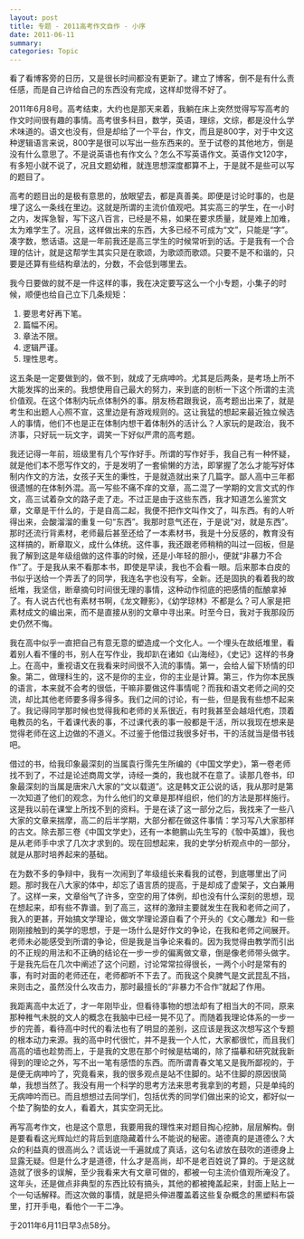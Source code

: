 ```yaml
---
layout: post
title: 专题 - 2011高考作文自作 - 小序
date: 2011-06-11
summary: 
categories: Topic
---
```


看了看博客旁的日历，又是很长时间都没有更新了。建立了博客，倒不是有什么责任感，而是自己许给自己的东西没有完成，这样却觉得不好了。

2011年6月8号。高考结束，大约也是那天来着，我躺在床上突然觉得写写高考的作文时间很有趣的事情。高考很多科目，数学，英语，理综，文综，都是没什么学术味道的。语文也没有，但是却给了一个平台，作文，而且是800字，对于中文这种逻辑语言来说，800字是很可以写出一些东西来的。至于试卷的其他地方，倒是没有什么意思了。不是说英语也有作文么？怎么不写英语作文。英语作文120字，有多短小就不说了，况且文题幼稚，就连思想深度都算不上，于是就不是些可以写的题目了。

高考的题目出的是极有意思的，放眼望去，都是真善美。即便是讨论时事的，也是埋了这么一条线在里边。这就是所谓的主流价值观吧。其实高三的学生，在一小时之内，发挥急智，写下这八百言，已经是不易，如果在要求质量，就是难上加难，太为难学生了。况且，这样做出来的东西，大多已经不可成为“文”，只能是“字”。凑字数，憋话语。这是一年前我还是高三学生的时候常听到的话。于是我有一个合理的估计，就是这帮学生其实只是在歌颂，为歌颂而歌颂。只要不是不和谐的，只要是还算有些结构章法的，分数，不会低到哪里去。

我今日要做的就不是一件这样的事，我在决定要写这么一个小专题，小集子的时候，顺便也给自己立下几条规矩：

1. 要思考好再下笔。
2. 篇幅不闲。
3. 章法不限。
4. 逻辑严谨。
5. 理性思考。

这五条是一定要做到的，做不到，就成了无病呻吟。尤其是后两条，是考场上所不大能发挥的出来的。我想使用自己最大的努力，来到底的剖析一下这个所谓的主流价值观。在这个体制内玩点体制外的事。朋友杨君跟我说，高考题出出来了，就是考生和出题人心照不宣，这里边是有游戏规则的。这让我猛的想起来最近独立候选人的事情，他们不也是正在体制内想干着体制外的活计么？人家玩的是政治，我不济事，只好玩一玩文字，调笑一下好似严肃的高考题。

我还记得一年前，班级里有几个写作好手。所谓的写作好手，我自己有一种怀疑，就是他们本不愿写作文的，于是发明了一套偷懒的方法，即掌握了怎么才能写好体制内作文的方法，女孩子天生的秉性，于是就造就出来了几篇字。鄙人高中三年都很遗憾的在体制外混。高一写些不痛不痒的文章，高二混了一学期的文言文式的作文，高三试着杂文的路子走了走。不过正是由于这些东西，我才知道怎么鉴赏文章，文章是干什么的，于是自高二起，我便不把作文叫作文了，叫东西。有的人听得出来，会酸溜溜的重复一句“东西”。我那时意气还在，于是说“对，就是东西”。那时还流行背素材，老师最后甚至还给了一本素材书，我是十分反感的，教育没有这样搞的，断章取义，成什么体统。这件事，我还跟老师稍稍的叫过一回板，但是我了解到这是年级组做的这件事的时候，还是小年轻的胆小，便就“非暴力不合作”了。于是我从来不看那本书，即使是早读，我也不会看一眼。后来那本白皮的书似乎送给一个弄丢了的同学，我连名字也没有写，全新。还是固执的看着我的故纸堆，我坚信，断章摘句时间很无理的事情，这种动作彻底的把感情的酝酿拿掉了。有人说古代也有素材书啊，《龙文鞭影》，《幼学琼林》不都是么？可人家是把素材成文的编出来，而不是直接从别的文章中寻出来。时至今日，我对于我那段历史仍然不悔。

我在高中似乎一直把自己有意无意的塑造成一个文化人。一个埋头在故纸堆里，看着别人看不懂的书，别人在写作业，我却趴在诸如《山海经》，《史记》这样的书身上。在高中，重视语文在我看来时间很不入流的事情。第一，会给人留下矫情的印象。第二，做理科生的，这不是你的主业，你的主业是计算。第三，作为你本民族的语言，本来就不会考的很低，干嘛非要做这件事情呢？而我和语文老师之间的交流，却比其他老师要多得多得多。我们之间的讨论，有一些，但是我有些想不起来了。我记得同学那时候也觉得我和老师的关系很近，有时我甚至会越俎代庖，顶着电教员的名，干着课代表的事，不过课代表的事一般都是干活，所以我现在想来是觉得老师在这上边做的不道义。不过鉴于他借过我很多好书，干的活就当是借书钱吧。

借过的书，给我印象最深刻的当属袁行霈先生所编的《中国文学史》，第一卷老师找不到了，不过是论述商周文学，诗经一类的，我也就不在意了。读那几卷书，印象最深刻的当属是唐宋八大家的“文以载道”。这是韩文正公说的话，我从那时是第一次知道了他们的观念，为什么他们的文章是那样组织，他们的方法是那样施行。这是我以前在课堂上所找不到的资料。于是在读了这一部分之后，我找来了一些八大家的文章来揣摩，高二的后半学期，大部分都在做这件事情：学习写八大家那样的古文。除去那三卷《中国文学史》，还有一本鲍鹏山先生写的《彀中英雄》，我也是从老师手中求了几次才求到的。现在回想起来，我的史学分析观点中的一部分，就是从那时培养起来的基础。

在为数不多的争辩中，我有一次闹到了年级组长来看我的试卷，到底哪里出了问题。那时我在八大家的体中，却忘了语言质的提高，于是却成了虚架子，文白兼用了。这样一来，文章俗气了许多，空空的用了体例，却也没有什么深刻的思想，现在想起来，却有些不靠谱。到了高三，这样的激辩主要就发生在我和老师之间了，我入的更甚，开始搞文学理论，做文学理论源自看了个开头的《文心雕龙》和一些刚刚接触到的美学的思想，于是一场什么是好作文的争论，在我和老师之间展开。老师未必能感受到所谓的争论，但是我是当争论来看的。因为我觉得由教学而引出的不正规的用法和不正确的结论在一步一步的偏离做文章，倒是像老师带头做字。于是我先后在几次中阐述了这个问题，讨论常常拉得很长，一两个小时是常有的事，有时对面的老师还在，老师都听不下去了。而我这个臭脾气是文武昆乱不挡，来则击之，虽然没什么攻击力，那时最擅长的“非暴力不合作”就起了作用。

我距离高中太近了，才一年刚毕业，但看待事物的想法却有了相当大的不同，原来那种稚气未脱的文人的概念在我脑中已经一晃不见了。而随着我理论体系的一步一步的完善，看待高中时代的看法也有了明显的差别，这应该是我这次想写这个专题的根本动力来源。我的高中时代很忙，并不是我一个人忙，大家都很忙，而且我们高高的墙也趁势而上，于是我的文思在那个时候是枯竭的，除了描摹和研究就我新得到的理论之外，写不出一笔有感悟的东西。而所谓青春文笔又是我所鄙视的，于是便无病呻吟了，究竟看来，我的很多观点是站不住脚的。站不住脚的原因很简单，我想当然了。我没有用一个科学的思考方法来思考我拿到的考题，只是单纯的无病呻吟而已。而且想想过去同学们，包括优秀的同学们做出来的论文，都好似一个垫了胸垫的女人，看着大，其实空洞无比。

再写高考作文，也是这个意思，我要用我的理性来对题目掏心挖肺，层层解构。倒是要看看这光辉灿烂的背后到底隐藏着什么不能说的秘密。道德真的是道德么？大众的利益真的很高尚么？谎话说一千遍就成了真话，这句名谚放在鼓吹的道德身上显露无疑。但是什么才是道德，什么才是高尚，却不是老百姓说了算的。于是这就造就了很多的误解，至少我看来大有文章可做的，都被一句主流价值观所淹没了。这年头，还是做点非典型的东西比较有搞头，其他的都被掩盖起来，封面上贴上一个一句话解释。而这次做的事情，就是把头伸进覆盖着这些复杂概念的黑塑料布袋里，打开手电，看他个一干二净。

于2011年6月11日早3点58分。
